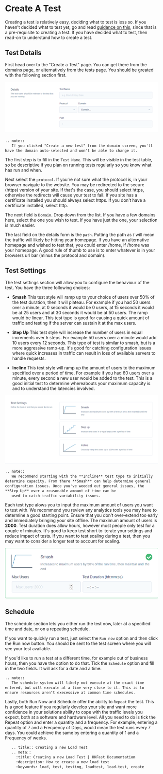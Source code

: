 # Create A Test

Creating a test is relatively easy, deciding what to test is less so. If you haven't decided what to test yet, go and read [guidance on this](/ltaas/guidance/index), since that is a pre-requisite to creating a test. If you have decided what to test, then read-on to understand how to create a test.

## Test Details

First head over to the "Create a Test" page. You can get there from the domains page, or alternatively from the tests page. You should be greated with the following section first.

![Create test details section](files/create-details.png)

```eval_rst
.. note::
   If you clicked "Create a new test" from the domain screen, you'll have the domain auto-selected and won't be able to change it.
```

The first step is to fill in the `Test Name`. This will be visible in the test table, so be descriptive if you plan on running tests regularly so you know what has run and when.

Next select the `protocol`. If you're not sure what the protocol is, in your browser navigate to the website. You may be redirected to the secure (https) version of your site. If that's the case, you should select https, otherwise the redirects will cause your test to fail. If you site has a certificate installed you should always select https. If you don't have a certificate installed, select http.

The next field is `Domain`. Drop down from the list. If you have a few domains here, select the one you wish to test. If you have just the one, your selection is much easier.

The last field on the details form is the `path`. Putting the path as / will mean the traffic will likely be hitting your homepage. If you have an alternative homepage and wished to test that, you could enter /home, if /home was your homepage. A good rule of thumb to use is to enter whatever is in your browsers url bar (minus the protocol and domain).  

## Test Settings

The test settings section will allow you to configure the behaviour of the test. You have the three following choices:

- **Smash**
  This test style will ramp up to your choice of users over 50% of the test duration, then it will plateau. For example if you had 50 users over a minute, at 0 seconds it would be 0 users, at 15 seconds it would be at 25 users and at 30 seconds it would be at 50 users. The ramp would be linear. This test type is good for causing a quick amount of traffic and testing if the server can sustain it at the max users.

- **Step Up**
  This test style will increase the number of users in equal increments over 5 steps. For example 50 users over a minute would add 10 users every 12 seconds. This type of test is similar to smash, but is a more aggressive ramp-up. It's good for catching configuration issues where quick increases in traffic can result in loss of available servers to handle requests.

- **Incline**
  This test style will ramp up the amount of users to the maximum specified over a period of time. For example if you had 60 users over a minute, every second a new user would be added to the test. This is a good initial test to determine whereabouts your maximum capacity is and to understand the latencies involved.

![Test Settings Full Overview](files/test-settings-full.png)

```eval_rst
.. note::
   We recommend starting with the **Incline** test type to initially determine capacity. From there **Smash** can help determine general configuration issues. Once you've weeded out general issues, the **Step Up** over a reasonable amount of time can be
   used to catch traffic variability issues.
```

Each test type alows you to input the maximum amount of users you want to test with. We recommend you review any analytics tools you may have to determine a good starting point. Ensure that you don't over-extend too early and immediately bringing your site offline. The maximum amount of users is **2000**. Test duration does allow hours, however most people only test for a couple of minutes. It's good to keep test short to iterate your settings and reduce impact of tests. If you want to test scaling during a test, then you may want to consider a longer test to account for scaling.

![Test Settings Users & Duration](files/test-settings-internal.png)

## Schedule

The schedule section lets you either run the test now, later at a specified time and date, or on a repeating schedule.

If you want to quickly run a test, just select the `Run now` option and then click the Run now button. You should be sent to the test screen where you will see your test available.

If you'd like to run a test at a different time, for example out of business hours, then you have the option to do that. Tick the `Schedule` option and fill in the two fields. It will ask for a date and a time.

```eval_rst
.. note::
   The schedule system will likely not execute at the exact time entered, but will execute at a time very close to it. This is to ensure resources aren't execessive at common time schedules.
```

Lastly, both Run Now and Schedule offer the ability to `Repeat` the test. This is a good feature if you regularly develop your site and want more confidence in your solutions ability to cope with the traffic levels you expect, both at a software and hardware level. All you need to do is tick the Repeat option and enter a quantity and a frequency. For example, entering a quantity of 7 and a Frequency of Days, would mean the test runs every 7 days. You could achieve the same by entering a quantity of 1 and a Frequency of weeks.

```eval_rst
   .. title:: Creating a new Load Test
   .. meta::
     :title: Creating a new Load Test | UKFast Documentation
     :description: How to create a new load test
     :keywords: load, test, testing, loadtest, load-test, create
```
